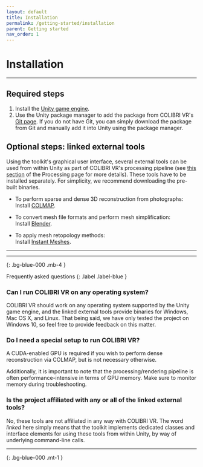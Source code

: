 ```yaml
---
layout: default
title: Installation
permalink: /getting-started/installation
parent: Getting started
nav_order: 1
---
```


# Installation

* * *

## Required steps

1. Install the [Unity game engine](https://unity.com/).
2. Use the Unity package manager to add the package from COLIBRI VR's [Git page](https://github.com/caor-mines-paristech/colibri-vr-unity-package/). If you do not have Git, you can simply download the package from Git and manually add it into Unity using the package manager.

## Optional steps: linked external tools

Using the toolkit's graphical user interface, several external tools can be used from within Unity as part of COLIBRI VR's processing pipeline (see [this section](https://caor-mines-paristech.github.io/colibri-vr/core-components/processing#external-processing-helpers) of the Processing page for more details). These tools have to be installed separately. For simplicity, we recommend downloading the pre-built binaries.

- To perform sparse and dense 3D reconstruction from photographs:<br/>
Install [COLMAP](https://colmap.github.io/).

- To convert mesh file formats and perform mesh simplification:<br/>
Install [Blender](https://www.blender.org/).

- To apply mesh retopology methods:<br/>
Install [Instant Meshes](https://github.com/wjakob/instant-meshes).

* * * 
* * * 
{: .bg-blue-000 .mb-4 }

Frequently asked questions
{: .label .label-blue }

### Can I run COLIBRI VR on any operating system?

COLIBRI VR should work on any operating system supported by the Unity game engine, and the linked external tools provide binaries for Windows, Mac OS X, and Linux. That being said, we have only tested the project on Windows 10, so feel free to provide feedback on this matter.
  
### Do I need a special setup to run COLIBRI VR?

A CUDA-enabled GPU is required if you wish to perform dense reconstruction via COLMAP, but is not necessary otherwise. 

Additionally, it is important to note that the processing/rendering pipeline is often performance-intensive in terms of GPU memory. Make sure to monitor memory during troubleshooting.

### Is the project affiliated with any or all of the linked external tools?

No, these tools are not affiliated in any way with COLIBRI VR. The word *linked* here simply means that the toolkit implements dedicated classes and interface elements for using these tools from within Unity, by way of underlying command-line calls.

* * * 
{: .bg-blue-000 .mt-1 }
